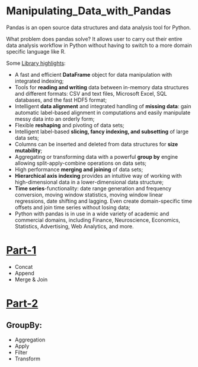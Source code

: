 # Manipulating_Data_with_Pandas
Pandas is an open source data structures and data analysis tool for Python. 

What problem does pandas solve? 
It allows user to carry out their entire data analysis workflow in Python without having to switch to a more domain specific language like R.

Some [Library highlights](https://pandas.pydata.org):
- A fast and efficient **DataFrame** object for data manipulation with integrated indexing;
- Tools for **reading and writing** data between in-memory data structures and different formats: CSV and text files, Microsoft Excel, SQL databases, and the fast HDF5 format;
- Intelligent **data alignment** and integrated handling of **missing data**: gain automatic label-based alignment in computations and easily manipulate messy data into an orderly form;
- Flexible **reshaping** and pivoting of data sets;
- Intelligent label-based **slicing, fancy indexing, and subsetting** of large data sets;
- Columns can be inserted and deleted from data structures for **size mutability**;
- Aggregating or transforming data with a powerful **group by** engine allowing split-apply-combine operations on data sets;
- High performance **merging and joining** of data sets;
- **Hierarchical axis indexing** provides an intuitive way of working with high-dimensional data in a lower-dimensional data structure;
- **Time series**-functionality: date range generation and frequency conversion, moving window statistics, moving window linear regressions, date shifting and lagging. Even create domain-specific time offsets and join time series without losing data;
- Python with pandas is in use in a wide variety of academic and commercial domains, including Finance, Neuroscience, Economics, Statistics, Advertising, Web Analytics, and more.

# [Part-1](https://github.com/MyNameisBram/Manipulating_Data_with_Pandas/blob/master/Pandas_part1.ipynb) 
- Concat 
- Append
- Merge & Join 

# [Part-2](https://github.com/MyNameisBram/Manipulating_Data_with_Pandas/blob/master/Pandas_part2.ipynb)
## GroupBy: 
- Aggregation 
- Apply
- Filter
- Transform 

